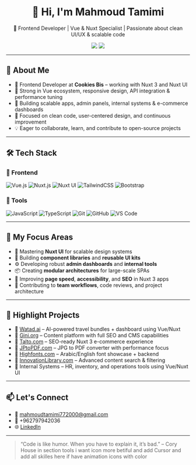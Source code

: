 <h1 align="center">👋 Hi, I'm Mahmoud Tamimi</h1>

<p align="center">
  🚀 Frontend Developer | Vue & Nuxt Specialist | Passionate about clean UI/UX & scalable code
</p>

<p align="center">
  <a href="mailto:mahmoudtamimi772000@gmail.com"><img src="https://img.shields.io/badge/Email-D14836?style=flat-square&logo=gmail&logoColor=white"/></a>
  <a href="https://www.linkedin.com/in/mahmoud-tamimi-18aa23267/"><img src="https://img.shields.io/badge/LinkedIn-0A66C2?style=flat-square&logo=linkedin&logoColor=white"/></a>
</p>

---

## 🧠 About Me

- 💼 Frontend Developer at **Cookies Bis** – working with Nuxt 3 and Nuxt UI  
- 🧠 Strong in Vue ecosystem, responsive design, API integration & performance tuning  
- 🚀 Building scalable apps, admin panels, internal systems & e-commerce dashboards  
- 🎯 Focused on clean code, user-centered design, and continuous improvement  
- 💡 Eager to collaborate, learn, and contribute to open-source projects  

---

## 🛠 Tech Stack

### 🧩 Frontend
![Vue.js](https://img.shields.io/badge/Vue.js-35495E?style=for-the-badge&logo=vue.js&logoColor=4FC08D)
![Nuxt.js](https://img.shields.io/badge/Nuxt.js-00DC82?style=for-the-badge&logo=nuxtdotjs&logoColor=white)
![Nuxt UI](https://img.shields.io/badge/Nuxt%20UI-00C58E?style=for-the-badge&logo=nuxtdotjs&logoColor=white)
![TailwindCSS](https://img.shields.io/badge/TailwindCSS-38B2AC?style=for-the-badge&logo=tailwind-css&logoColor=white)
![Bootstrap](https://img.shields.io/badge/Bootstrap-7952B3?style=for-the-badge&logo=bootstrap&logoColor=white)

### 🔧 Tools
![JavaScript](https://img.shields.io/badge/JavaScript-F7DF1E?style=for-the-badge&logo=javascript&logoColor=black)
![TypeScript](https://img.shields.io/badge/TypeScript-3178C6?style=for-the-badge&logo=typescript&logoColor=white)
![Git](https://img.shields.io/badge/Git-F05032?style=for-the-badge&logo=git&logoColor=white)
![GitHub](https://img.shields.io/badge/GitHub-181717?style=for-the-badge&logo=github&logoColor=white)
![VS Code](https://img.shields.io/badge/VS%20Code-007ACC?style=for-the-badge&logo=visual-studio-code&logoColor=white)

---

## 🎯 My Focus Areas

- 🌱 Mastering **Nuxt UI** for scalable design systems  
- 🧩 Building **component libraries** and **reusable UI kits**  
- ⚙️ Developing robust **admin dashboards** and **internal tools**  
- 📦 Creating **modular architectures** for large-scale SPAs  
- 🚀 Improving **page speed**, **accessibility**, and **SEO** in Nuxt 3 apps  
- 🤝 Contributing to **team workflows**, code reviews, and project architecture  

---

## 🌟 Highlight Projects

- 🔹 [Watad.ai](https://watad.ai) – AI-powered travel bundles + dashboard using Vue/Nuxt  
- 🔹 [Gini.org](https://gini.org) – Content platform with full SEO and CMS capabilities  
- 🔹 [Talto.com](https://taltol.com) – SEO-ready Nuxt 3 e-commerce experience  
- 🔹 [JPtoPDF.com](https://jptopdf.com) – JPG to PDF converter with performance focus  
- 🔹 [Highfonts.com](https://highfonts.com) – Arabic/English font showcase + backend  
- 🔹 [InnovationLibrary.com](https://innovationlibrary.com) – Advanced content search & filtering  
- 🔹 Internal Systems – HR, inventory, and operations tools using Vue/Nuxt UI  

---

## 📫 Let's Connect

- 📧 [mahmoudtamimi772000@gmail.com](mailto:mahmoudtamimi772000@gmail.com)  
- 📱 +962797942036  
- 🌐 [LinkedIn](https://www.linkedin.com/in/mahmoud-tamimi-18aa23267/)  

---

> “Code is like humor. When you have to explain it, it’s bad.” – Cory House
in section tools i want icon more betiful and add Cursor and add all skilles here if have animation icons with color
